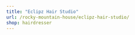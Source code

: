 ```yaml
---
title: "Eclipz Hair Studio"
url: /rocky-mountain-house/eclipz-hair-studio/
shop: hairdresser
---
```

